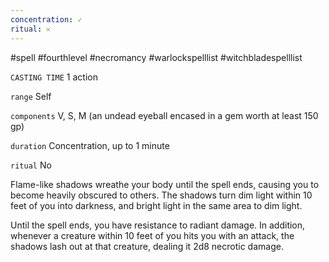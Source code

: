 ```yaml
---
concentration: ✓
ritual: 𐄂
---
```

#spell #fourthlevel #necromancy #warlockspelllist #witchbladespelllist

`CASTING TIME`
1 action

`range`
Self

`components`
V, S, M (an undead eyeball encased in a gem worth at least 150 gp)

`duration`
Concentration, up to 1 minute

`ritual`
No

Flame-like shadows wreathe your body until the spell ends, causing you to become heavily obscured to others. The shadows turn dim light within 10 feet of you into darkness, and bright light in the same area to dim light.

Until the spell ends, you have resistance to radiant damage. In addition, whenever a creature within 10 feet of you hits you with an attack, the shadows lash out at that creature, dealing it 2d8 necrotic damage.